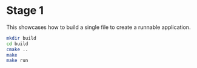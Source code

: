 # Stage 1

This showcases how to build a single file to create a runnable application.

```bash
mkdir build
cd build
cmake ..
make
make run
```
